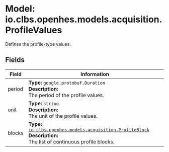 # Model: io.clbs.openhes.models.acquisition.ProfileValues

Defines the profile-type values.

## Fields

| Field | Information |
| --- | --- |
| period | <b>Type:</b> `google.protobuf.Duration`<br><b>Description:</b><br>The period of the profile values. |
| unit | <b>Type:</b> `string`<br><b>Description:</b><br>The unit of the profile values. |
| blocks | <b>Type:</b> [`io.clbs.openhes.models.acquisition.ProfileBlock`](model-io-clbs-openhes-models-acquisition-profileblock.md)<br><b>Description:</b><br>The list of continuous profile blocks. |

